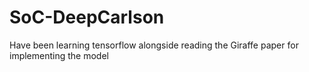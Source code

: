 # SoC-DeepCarlson

Have been learning tensorflow alongside reading the Giraffe paper for implementing the model
